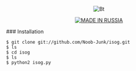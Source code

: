 <p align="center"><img src="https://user-images.githubusercontent.com/77061416/108649854-21579a00-74f9-11eb-940e-90dda3310226.jpg" alt="Bt">  
<p align="center">
<p align="center">
<a href="https://github.com/Noob-Junk"><img title="MADE IN RUSSIA" src="https://img.shields.io/badge/MADE%20IN-RUSSIA-pink"></a>
</p>
### Installation

```
$ git clone git://github.com/Noob-Junk/isog.git
$ ls
$ cd isog
$ ls
$ python2 isog.py
```
